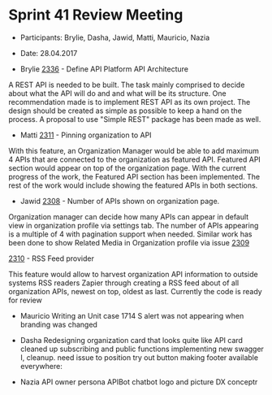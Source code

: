 # Sprint 41 Review Meeting
* Participants: Brylie, Dasha, Jawid, Matti, Mauricio, Nazia
* Date: 28.04.2017

* Brylie
[2336](https://github.com/apinf/platform/issues/2336) - Define API Platform API Architecture

A REST API is needed to be built. The task mainly comprised to decide about what the API will do and and what will be its structure. One recommendation made is to implement REST API as its own project. The design should be created as simple as possible to keep a hand on the process. A proposal to use "Simple REST" package has been made as well.


* Matti 
[2311]() - Pinning organization to API

With this feature, an Organization Manager would be able to add maximum 4 APIs that are connected to the organization as featured API.
Featured API section would appear on top of the organization page.
With the current progress of the work, the Featured API section has been implemented.
The rest of the work would include showing the featured APIs in both sections.


* Jawid
[2308](https://github.com/apinf/platform/issues/2308) - Number of APIs shown on organization page.

Organization manager can decide how many APIs can appear in default view in organization profile via settings tab. The number of APIs appearing is a multiple of 4 with pagination support when needed. Similar work has been done to show Related Media in Organization profile via issue [2309](https://github.com/apinf/platform/issues/2309)

[2310]() - RSS Feed provider

This feature would allow to harvest organization API information to outside systems RSS readers Zapier through creating a RSS feed about of all organization APIs, newest on top, oldest as last. Currently the code is ready for review


* Mauricio
Writing an Unit case 1714
S alert was not appearing when branding was changed

* Dasha
Redesigning organization card that looks quite like API card
cleaned up subscribing and public functions
implementing new swagger I, cleanup. need issue to position try out button
making footer available everywhere: 

* Nazia
API owner persona
APIBot chatbot logo and picture
DX conceptr
